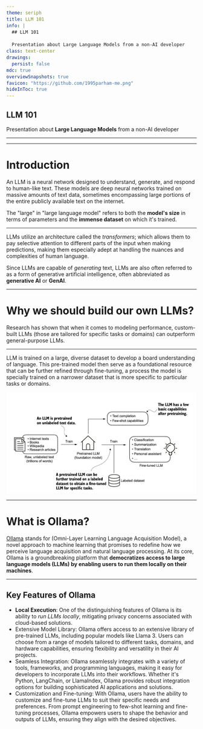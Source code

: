 ```yaml
---
theme: seriph
title: LLM 101
info: |
  ## LLM 101

  Presentation about Large Language Models from a non-AI developer
class: text-center
drawings:
  persist: false
mdc: true
overviewSnapshots: true
favicon: "https://github.com/1995parham-me.png"
hideInToc: true
---
```


## LLM 101

Presentation about **Large Language Models** from a non-AI developer

<div class="abs-br m-6 flex">
  <a href="https://github.com/1995parham-teaching/llm101" target="_blank" alt="GitHub" title="Open in GitHub"
    class="text-xl slidev-icon-btn opacity-50 !border-none !hover:text-white">
    <carbon-logo-github />
  </a>
</div>

---

<Toc />

---

# Introduction

An LLM is a neural network designed to understand, generate, and respond to human-like text. These models are deep
neural networks trained on massive amounts of text data, sometimes encompassing large portions of the entire publicly
available text on the internet.

The "large" in "large language model" refers to both the **model's size** in terms of parameters and the **immense dataset**
on which it's trained.

---

LLMs utilize an architecture called the _transformers_; which allows them to pay selective attention to different parts
of the input when making predictions, making them especially adept at handling the nuances and complexities of human
language.

Since LLMs are capable of _generating_ text, LLMs are also often referred to as a form of generative artificial
intelligence, often abbreviated as **generative AI** or **GenAI**.

---

# Why we should build our own LLMs?

Research has shown that when it comes to modeling performance, custom-built LLMs (those are tailored for specific tasks or
domains) can outperform general-purpose LLMs.

---

LLM is trained on a large, diverse dataset to develop a board understanding of language. This pre-trained model then
serve as a foundational resource that can be further refined through fine-tuning, a process the model is specially
trained on a narrower dataset that is more specific to particular tasks or domains.

<img src="./img/llm-training.png" alt="llm-training" class="rounded mx-auto d-block shadow h-60">

---

# What is Ollama?

[Ollama](https://ollama.com/) stands for (Omni-Layer Learning Language Acquisition Model), a novel approach to machine learning
that promises to redefine how we perceive language acquisition and natural language processing. At its core,
Ollama is a groundbreaking platform that **democratizes access to large language models (LLMs)
by enabling users to run them locally on their machines**.

---

## Key Features of Ollama

- **Local Execution**: One of the distinguishing features of Ollama is its ability to _run LLMs locally_,
  mitigating privacy concerns associated with cloud-based solutions.
- Extensive Model Library: Ollama offers access to an extensive library of pre-trained LLMs, including popular models like Llama 3. Users can choose from a range of models tailored to different tasks, domains, and hardware capabilities, ensuring flexibility and versatility in their AI projects.
- Seamless Integration: Ollama seamlessly integrates with a variety of tools, frameworks, and programming languages, making it easy for developers to incorporate LLMs into their workflows. Whether it's Python, LangChain, or LlamaIndex, Ollama provides robust integration options for building sophisticated AI applications and solutions.
- Customization and Fine-tuning: With Ollama, users have the ability to customize and fine-tune LLMs to suit their specific needs and preferences. From prompt engineering to few-shot learning and fine-tuning processes, Ollama empowers users to shape the behavior and outputs of LLMs, ensuring they align with the desired objectives.

